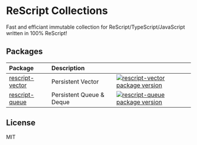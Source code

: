 # ReScript Collections

Fast and efficiant immutable collection for ReScript/TypeScript/JavaScript written in 100% ReScript!

## Packages

| Package                            | Description                      |     |
| :--------------------------------- | :------------------------------- | --- |
| [rescript-vector](packages/vector) | Persistent Vector                | [![rescript-vector package version](https://img.shields.io/npm/v/rescript-vector)](https://www.npmjs.com/package/rescript-vector) |
| [rescript-queue](packages/queue)   | Persistent Queue & Deque | [![rescript-queue package version](https://img.shields.io/npm/v/rescript-queue)](https://www.npmjs.com/package/rescript-queue) |

## License

MIT
